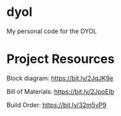 # dyol
My personal code for the DYOL

# Project Resources
Block diagram: https://bit.ly/2JqJK9e

Bill of Materials: https://bit.ly/2JpoEIb

Build Order: https://bit.ly/32m5vP9
